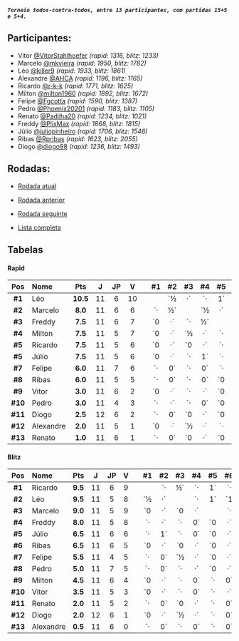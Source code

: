 ***`Torneio todos-contra-todos, entre 13 participantes, com partidas 15+5 e 5+4.`***

## Participantes:

* Vitor [@VitorStahlhoefer](https://www.lichess.org/@/VitorStahlhoefer) *(rapid: 1316, blitz: 1233)*
* Marcelo [@mkvieira](https://www.lichess.org/@/mkvieira) *(rapid: 1950, blitz: 1782)*
* Léo [@killer9](https://www.lichess.org/@/killer9) *(rapid: 1933, blitz: 1861)*
* Alexandre [@AHCA](https://www.lichess.org/@/AHCA) *(rapid: 1196, blitz: 1165)*
* Ricardo [@r-k-k](https://www.lichess.org/@/r-k-k) *(rapid: 1771, blitz: 1625)*
* Milton [@milton1960](https://www.lichess.org/@/milton1960) *(rapid: 1892, blitz: 1672)*
* Felipe [@Fgcotta](https://www.lichess.org/@/Fgcotta) *(rapid: 1590, blitz: 1387)*
* Pedro [@Phoenix20201](https://www.lichess.org/@/Phoenix20201) *(rapid: 1183, blitz: 1105)*
* Renato [@Padilha20](https://www.lichess.org/@/Padilha20) *(rapid: 1234, blitz: 1021)*
* Freddy [@PlixMax](https://www.lichess.org/@/PlixMax) *(rapid: 1868, blitz: 1815)*
* Júlio [@juliopinheiro](https://www.lichess.org/@/juliopinheiro) *(rapid: 1706, blitz: 1546)*
* Ribas [@Rpribas](https://www.lichess.org/@/Rpribas) *(rapid: 1623, blitz: 2055)*
* Diogo [@diogo98](https://www.lichess.org/@/diogo98) *(rapid: 1236, blitz: 1493)*

## Rodadas:

* [Rodada atual](https://grupo-de-xadrez.github.io/rodadas/13)

* [Rodada anterior](https://grupo-de-xadrez.github.io/rodadas/12)

* [Rodada seguinte](https://grupo-de-xadrez.github.io/rodadas/14)

* [Lista completa](https://grupo-de-xadrez.github.io/rodadas)

## Tabelas

#### Rapid

| Pos | Nome | Pts | J | JP | V | | \#1 | \#2 | \#3 | \#4 | \#5 | \#5 | \#7 | \#8 | \#9 | \#10 | \#11 | \#12 | \#13 |
| :---: | :--- | :---: | :---: | :---: | :---: | :---: | :---: | :---: | :---: | :---: | :---: | :---: | :---: | :---: | :---: | :---: | :---: | :---: | :---: |
| **\#1** | Léo | **10.5** | 11 | 6 | 10 | |  | `½|·` | `·|1` | `·|1` | `·|1` | `·|1` | `1|·` | `1|·` | `·|1` | `·|·` | `1|·` | `·|1` | `1|·` |
| **\#2** | Marcelo | **8.0** | 11 | 6 | 6 | | `·|½` |  | `½|·` | `·|½` | `·|1` | `0|·` | `1|·` | `1|·` | `·|·` | `1|·` | `·|1` | `·|½` | `·|1` |
| **\#3** | Freddy | **7.5** | 11 | 6 | 7 | | `0|·` | `·|½` |  | `0|·` | `·|·` | `1|·` | `0|·` | `·|1` | `·|1` | `·|1` | `·|1` | `1|·` | `·|1` |
| **\#4** | Milton | **7.5** | 11 | 5 | 7 | | `0|·` | `½|·` | `·|1` |  | `·|0` | `·|·` | `0|·` | `·|1` | `1|·` | `·|1` | `1|·` | `·|1` | `1|·` |
| **\#5** | Ricardo | **7.5** | 11 | 5 | 6 | | `0|·` | `0|·` | `·|·` | `1|·` |  | `·|½` | `·|1` | `½|·` | `½|·` | `·|1` | `1|·` | `·|1` | `·|1` |
| **\#5** | Júlio | **7.5** | 11 | 5 | 6 | | `0|·` | `·|1` | `·|0` | `·|·` | `½|·` |  | `·|1` | `½|·` | `·|½` | `1|·` | `·|1` | `1|·` | `1|·` |
| **\#7** | Felipe | **6.0** | 11 | 7 | 6 | | `·|0` | `·|0` | `·|1` | `·|1` | `0|·` | `0|·` |  | `·|·` | `1|·` | `·|0` | `·|1` | `1|·` | `·|1` |
| **\#8** | Ribas | **6.0** | 11 | 5 | 5 | | `·|0` | `·|0` | `0|·` | `0|·` | `·|½` | `·|½` | `·|·` |  | `1|·` | `1|·` | `1|·` | `·|1` | `1|·` |
| **\#9** | Vitor | **3.0** | 11 | 6 | 2 | | `0|·` | `·|·` | `0|·` | `·|0` | `·|½` | `½|·` | `·|0` | `·|0` |  | `·|1` | `·|0` | `1|·` | `0|·` |
| **\#10** | Pedro | **3.0** | 11 | 4 | 3 | | `·|·` | `·|0` | `0|·` | `0|·` | `0|·` | `·|0` | `1|·` | `·|0` | `0|·` |  | `·|1` | `0|·` | `1|·` |
| **\#11** | Diogo | **2.5** | 12 | 6 | 2 | | `·|0` | `0|·` | `0|·` | `·|0` | `·|0` | `0|·` | `0|·` | `·|0` | `1|·` | `0|·` |  | `·|½` | `·|1` |
| **\#12** | Alexandre | **2.0** | 11 | 5 | 1 | | `0|·` | `½|·` | `·|0` | `0|·` | `0|·` | `·|0` | `·|0` | `0|·` | `·|0` | `·|1` | `½|·` |  | `·|·` |
| **\#13** | Renato | **1.0** | 11 | 6 | 1 | | `·|0` | `0|·` | `0|·` | `·|0` | `0|·` | `·|0` | `0|·` | `·|0` | `·|1` | `·|0` | `0|·` | `·|·` |  |

#### Blitz

| Pos | Nome | Pts | J | JP | V | | \#1 | \#2 | \#3 | \#4 | \#5 | \#6 | \#7 | \#8 | \#9 | \#10 | \#11 | \#12 | \#13 |
| :---: | :--- | :---: | :---: | :---: | :---: | :---: | :---: | :---: | :---: | :---: | :---: | :---: | :---: | :---: | :---: | :---: | :---: | :---: | :---: |
| **\#1** | Ricardo | **9.5** | 11 | 6 | 9 | |  | `·|½` | `·|1` | `·|·` | `0|·` | `·|1` | `1|·` | `1|·` | `·|1` | `·|1` | `1|·` | `·|1` | `1|·` |
| **\#2** | Léo | **9.5** | 11 | 5 | 8 | | `½|·` |  | `·|1` | `1|·` | `1|·` | `·|1` | `·|½` | `·|·` | `1|·` | `1|·` | `·|1` | `·|½` | `1|·` |
| **\#3** | Marcelo | **9.0** | 11 | 5 | 9 | | `0|·` | `0|·` |  | `·|1` | `·|1` | `·|1` | `·|1` | `·|1` | `1|·` | `·|·` | `1|·` | `1|·` | `1|·` |
| **\#4** | Freddy | **8.0** | 11 | 5 | 8 | | `·|·` | `·|0` | `0|·` |  | `·|1` | `0|·` | `·|1` | `1|·` | `·|1` | `1|·` | `1|·` | `1|·` | `·|1` |
| **\#5** | Júlio | **6.5** | 11 | 6 | 6 | | `·|1` | `·|0` | `0|·` | `0|·` |  | `·|½` | `1|·` | `·|0` | `·|·` | `1|·` | `·|1` | `1|·` | `·|1` |
| **\#6** | Ribas | **6.5** | 11 | 6 | 5 | | `0|·` | `0|·` | `0|·` | `·|1` | `½|·` |  | `·|·` | `·|1` | `·|½` | `·|½` | `·|1` | `·|1` | `1|·` |
| **\#7** | Felipe | **5.5** | 11 | 4 | 5 | | `·|0` | `½|·` | `0|·` | `0|·` | `·|0` | `·|·` |  | `1|·` | `0|·` | `·|1` | `1|·` | `1|·` | `·|1` |
| **\#8** | Pedro | **5.0** | 11 | 7 | 5 | | `·|0` | `·|·` | `0|·` | `·|0` | `1|·` | `0|·` | `·|0` |  | `·|0` | `·|1` | `·|1` | `1|·` | `·|1` |
| **\#9** | Milton | **4.5** | 11 | 6 | 4 | | `0|·` | `·|0` | `·|0` | `0|·` | `·|·` | `½|·` | `·|1` | `1|·` |  | `·|1` | `·|0` | `·|0` | `1|·` |
| **\#10** | Vitor | **3.5** | 11 | 5 | 3 | | `0|·` | `·|0` | `·|·` | `·|0` | `·|0` | `½|·` | `0|·` | `0|·` | `0|·` |  | `·|1` | `1|·` | `·|1` |
| **\#11** | Renato | **2.0** | 11 | 5 | 2 | | `·|0` | `0|·` | `·|0` | `·|0` | `0|·` | `0|·` | `·|0` | `0|·` | `1|·` | `0|·` |  | `·|1` | `·|·` |
| **\#12** | Diogo | **2.0** | 12 | 6 | 1 | | `0|·` | `½|·` | `·|0` | `·|0` | `·|0` | `0|·` | `·|0` | `·|0` | `1|·` | `·|0` | `0|·` |  | `½|·` |
| **\#13** | Alexandre | **0.5** | 11 | 6 | 0 | | `·|0` | `·|0` | `·|0` | `0|·` | `0|·` | `·|0` | `0|·` | `0|·` | `·|0` | `0|·` | `·|·` | `·|½` |  |

